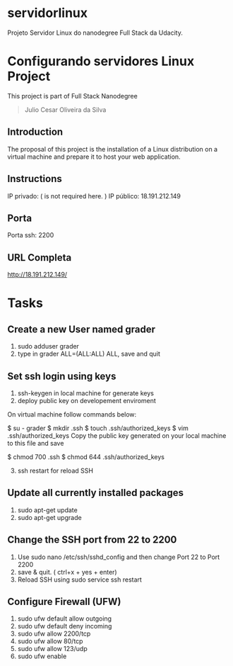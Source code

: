 # servidorlinux
Projeto Servidor Linux do nanodegree Full Stack da Udacity.

# Configurando servidores Linux Project

This project is part of Full Stack Nanodegree

> Julio Cesar Oliveira da Silva

## Introduction

The proposal  of this project is the installation of a Linux distribution on a virtual machine and prepare it to host your web application.

## Instructions

IP privado: ( is not required here. )
IP público: 18.191.212.149

## Porta
Porta ssh: 2200

## URL Completa
http://18.191.212.149/

# Tasks
## Create a new User named grader
1. sudo adduser grader
2. type in grader ALL=(ALL:ALL) ALL, save and quit

## Set ssh login using keys
1. ssh-keygen in local machine for generate keys 
2. deploy public key on developement enviroment

On virtual machine follow commands below:

$ su - grader
$ mkdir .ssh
$ touch .ssh/authorized_keys
$ vim .ssh/authorized_keys
Copy the public key generated on your local machine to this file and save

$ chmod 700 .ssh
$ chmod 644 .ssh/authorized_keys

3. ssh restart for reload SSH

## Update all currently installed packages

1. sudo apt-get update
2. sudo apt-get upgrade

## Change the SSH port from 22 to 2200

1. Use sudo nano  /etc/ssh/sshd_config and then change Port 22 to Port 2200 
2. save & quit. ( ctrl+x + yes + enter)
3. Reload SSH using sudo service ssh restart

## Configure Firewall (UFW)

1. sudo ufw default allow outgoing
2. sudo ufw default deny incoming
3. sudo ufw allow 2200/tcp
4. sudo ufw allow 80/tcp
5. sudo ufw allow 123/udp
6. sudo ufw enable 
